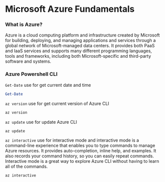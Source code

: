 # Microsoft Azure Fundamentals

### What is Azure?

Azure is a cloud computing platform and infrastructure created by Microsoft for building, deploying, and managing applications and services through a global network of Microsoft-managed data centers. It provides both PaaS and IaaS services and supports many different programming languages, tools and frameworks, including both Microsoft-specific and third-party software and systems.

### Azure Powershell CLI

`Get-Date` use for get current date and time

```powershell
Get-Date
```

`az version` use for get current version of Azure CLI

```powershell
az version
```

`az update` use for update Azure CLI

```powershell
az update
```

`az interactive` use for interactive mode and interactive mode is a command-line experience that enables you to type commands to manage Azure resources. It provides auto-completion, inline help, and examples. It also records your command history, so you can easily repeat commands. Interactive mode is a great way to explore Azure CLI without having to learn all of the commands.

```powershell
az interactive
```
